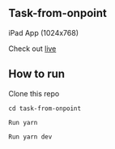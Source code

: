 ## Task-from-onpoint
iPad App (1024x768)

Check out [live](https://task-from-onpoint.vercel.app/)

## How to run

Clone this repo

<code>cd task-from-onpoint</code>

<code>Run yarn</code>

<code>Run yarn dev</code>
